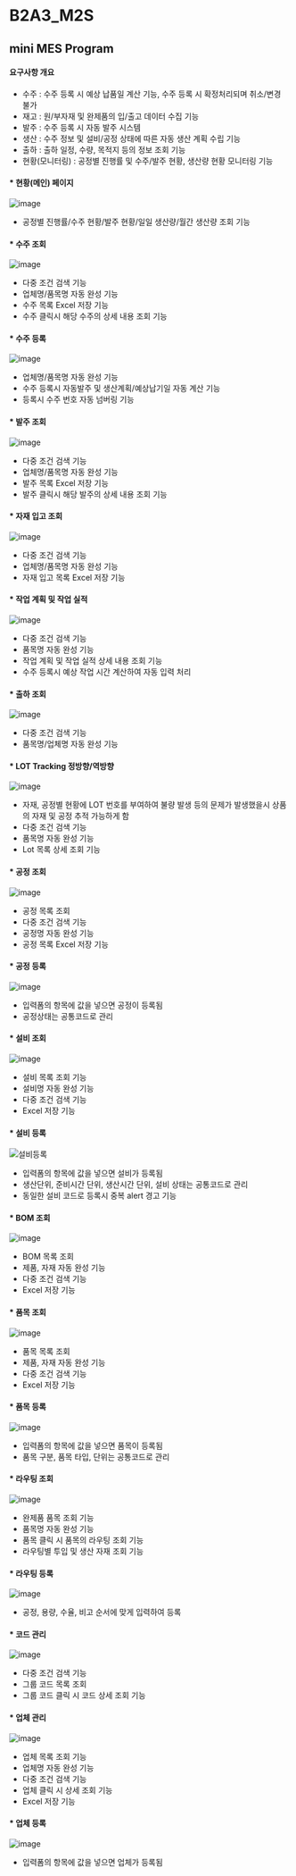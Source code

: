 # B2A3_M2S
## mini MES Program

#### 요구사항 개요
* 수주 : 수주 등록 시 예상 납품일 계산 기능, 수주 등록 시 확정처리되며 취소/변경 불가
* 재고 : 원/부자재 및 완제품의 입/출고 데이터 수집 기능
* 발주 : 수주 등록 시 자동 발주 시스템
* 생산 : 수주 정보 및 설비/공정 상태에 따른 자동 생산 계획 수립 기능
* 출하 : 출하 일정, 수량, 목적지 등의 정보 조회 기능
* 현황(모니터링) : 공정별 진행률 및 수주/발주 현황, 생산량 현황 모니터링 기능



#### * 현황(메인) 페이지

![image](https://github.com/daseuldaseul/B2A3_M2S/assets/121841821/6f814ffc-3af8-44c3-8dc1-0454e096fc9d)
* 공정별 진행률/수주 현황/발주 현황/일일 생산량/월간 생산량 조회 기능

#### * 수주 조회
![image](https://github.com/daseuldaseul/B2A3_M2S/assets/121841821/79aaad39-65db-40c4-bb80-d36fad2e8b84)
* 다중 조건 검색 기능
* 업체명/품목명 자동 완성 기능
* 수주 목록 Excel 저장 기능
* 수주 클릭시 해당 수주의 상세 내용 조회 기능

#### * 수주 등록
![image](https://github.com/daseuldaseul/B2A3_M2S/assets/121841821/3c420e6c-44df-49e9-b333-07b196c683d6)
* 업체명/품목명 자동 완성 기능
* 수주 등록시 자동발주 및 생산계획/예상납기일 자동 계산 기능
* 등록시 수주 번호 자동 넘버링 기능

#### * 발주 조회
![image](https://github.com/daseuldaseul/B2A3_M2S/assets/121841821/efa71b6d-a3ab-431e-ba53-361f6ee526ad)
* 다중 조건 검색 기능
* 업체명/품목명 자동 완성 기능
* 발주 목록 Excel 저장 기능
* 발주 클릭시 해당 발주의 상세 내용 조회 기능

#### * 자재 입고 조회
![image](https://github.com/daseuldaseul/B2A3_M2S/assets/121841821/d94250c3-c367-40f7-9517-cac4d5b9d1c7)
* 다중 조건 검색 기능
* 업체명/품목명 자동 완성 기능
* 자재 입고 목록 Excel 저장 기능

#### * 작업 계획 및 작업 실적
![image](https://github.com/daseuldaseul/B2A3_M2S/assets/121841821/95b03951-2554-4fb3-99b3-73591dd5da64)
* 다중 조건 검색 기능
* 품목명 자동 완성 기능
* 작업 계획 및 작업 실적 상세 내용 조회 기능
* 수주 등록시 예상 작업 시간 계산하여 자동 입력 처리

#### * 출하 조회
![image](https://github.com/daseuldaseul/B2A3_M2S/assets/121841821/767b8a1b-d548-4b96-9423-edfd8391641b)
* 다중 조건 검색 기능
* 품목명/업체명 자동 완성 기능


#### * LOT Tracking 정방향/역방향
![image](https://github.com/daseuldaseul/B2A3_M2S/assets/121841821/d3b8a790-1da8-4d36-a950-cdf93a75cd37)
* 자재, 공정별 현황에 LOT 번호를 부여하여 불량 발생 등의 문제가 발생했을시 상품의 자재 및 공정 추적 가능하게 함
* 다중 조건 검색 기능
* 품목명 자동 완성 기능
* Lot 목록 상세 조회 기능


#### * 공정 조회
![image](https://github.com/daseuldaseul/B2A3_M2S/assets/121841821/a45e0218-d5c2-4b48-a9db-8296ba425843)
* 공정 목록 조회
* 다중 조건 검색 기능
* 공정명 자동 완성 기능
* 공정 목록 Excel 저장 기능

#### * 공정 등록
![image](https://github.com/daseuldaseul/B2A3_M2S/assets/121841821/e1ea953d-c100-4568-91c4-bbb0038d7f4b)
* 입력폼의 항목에 값을 넣으면 공정이 등록됨
* 공정상태는 공통코드로 관리

#### * 설비 조회
![image](https://github.com/daseuldaseul/B2A3_M2S/assets/121841821/25307787-8820-4e25-9167-72b2d9e63184)
* 설비 목록 조회 기능
* 설비명 자동 완성 기능
* 다중 조건 검색 기능
* Excel 저장 기능


#### * 설비 등록
![설비등록](https://github.com/daseuldaseul/B2A3_M2S/assets/121841821/5329438e-d3c8-4493-a95b-7da24ce03bae)
* 입력폼의 항목에 값을 넣으면 설비가 등록됨
* 생산단위, 준비시간 단위, 생산시간 단위, 설비 상태는 공통코드로 관리
* 동일한 설비 코드로 등록시 중복 alert 경고 기능


#### * BOM 조회
![image](https://github.com/daseuldaseul/B2A3_M2S/assets/121841821/b8b27d1c-0a87-4228-a13b-1b0381274f7e)
* BOM 목록 조회
* 제품, 자재 자동 완성 기능
* 다중 조건 검색 기능
* Excel 저장 기능

#### * 품목 조회
![image](https://github.com/daseuldaseul/B2A3_M2S/assets/121841821/cdc9ca42-fa0b-47ca-833a-e45e60225275)
* 품목 목록 조회
* 제품, 자재 자동 완성 기능
* 다중 조건 검색 기능
* Excel 저장 기능


#### * 품목 등록
![image](https://github.com/daseuldaseul/B2A3_M2S/assets/121841821/0c70a849-f1bb-44e5-afc1-21da13976487)
* 입력폼의 항목에 값을 넣으면 품목이 등록됨
* 품목 구분, 품목 타입, 단위는 공통코드로 관리

#### * 라우팅 조회
![image](https://github.com/daseuldaseul/B2A3_M2S/assets/121841821/34613ad5-aab9-4fc5-988c-e7ab4659ca68)
* 완제품 품목 조회 기능
* 품목명 자동 완성 기능
* 품목 클릭 시 품목의 라우팅 조회 기능
* 라우팅별 투입 및 생산 자재 조회 기능

#### * 라우팅 등록
![image](https://github.com/daseuldaseul/B2A3_M2S/assets/121841821/7925ec6a-e126-4faf-a5db-aeb1cd6a2355)
* 공정, 용량, 수율, 비고 순서에 맞게 입력하여 등록

#### * 코드 관리
![image](https://github.com/daseuldaseul/B2A3_M2S/assets/121841821/d00ce01c-18f7-4cf3-b754-57393a82a8a6)
* 다중 조건 검색 기능
* 그룹 코드 목록 조회
* 그룹 코드 클릭 시 코드 상세 조회 기능

#### * 업체 관리
![image](https://github.com/daseuldaseul/B2A3_M2S/assets/121841821/d30b0813-8fde-4769-abc0-ebc0a804c4eb)

* 업체 목록 조회 기능
* 업체명 자동 완성 기능
* 다중 조건 검색 기능
* 업체 클릭 시 상세 조회 기능
* Excel 저장 기능

  
#### * 업체 등록
![image](https://github.com/daseuldaseul/B2A3_M2S/assets/121841821/981c65e2-4f48-411c-9080-dddecc4d9910)
* 입력폼의 항목에 값을 넣으면 업체가 등록됨



